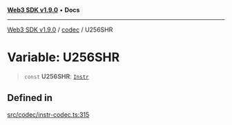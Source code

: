[**Web3 SDK v1.9.0**](../../../README.md) • **Docs**

***

[Web3 SDK v1.9.0](../../../globals.md) / [codec](../README.md) / U256SHR

# Variable: U256SHR

> `const` **U256SHR**: [`Instr`](../type-aliases/Instr.md)

## Defined in

[src/codec/instr-codec.ts:315](https://github.com/Mystic-Nayy/alephium-web3/blob/ee41f5e0e7d7fb0b155fe62f05b2ac03772895ca/packages/web3/src/codec/instr-codec.ts#L315)
